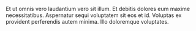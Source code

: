 Et ut omnis vero laudantium vero sit illum.
Et debitis dolores eum maxime necessitatibus.
Aspernatur sequi voluptatem sit eos et id.
Voluptas ex provident perferendis autem minima.
Illo doloremque voluptates.